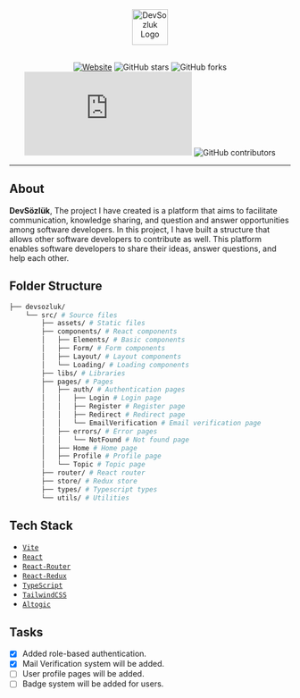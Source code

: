 <div align="center">
  <a href="https://www.devsozluk.net">
    <img
      src="https://github.com/devsozluk/website/blob/main/src/assets/images/logo.png?raw=true"
      alt="DevSozluk Logo"
      height="64"
    />
  </a>
  <br />
  <br/>

[![Website](https://img.shields.io/website?url=https://www.devsozluk.net)](https://www.devsozluk.net/)
![GitHub stars](https://img.shields.io/github/stars/devsozluk/website?logo=github)
![GitHub forks](https://img.shields.io/github/forks/devsozluk/website?logo=github)
[![GitHub commits](https://badgen.net/github/commits/Naereen/Strapdown.js)](https://GitHub.com/devsozluk/commit)
![GitHub contributors](https://img.shields.io/github/contributors/devsozluk/website?logo=github)
<hr/>
</div>

## **About**

**DevSözlük**, The project I have created is a platform that aims to facilitate communication, knowledge sharing, and question and answer opportunities among software developers. In this project, I have built a structure that allows other software developers to contribute as well. This platform enables software developers to share their ideas, answer questions, and help each other.

## **Folder Structure**

```sh
├── devsozluk/
    └── src/ # Source files
        ├── assets/ # Static files
        ├── components/ # React components
        │   ├── Elements/ # Basic components
        │   ├── Form/ # Form components
        │   ├── Layout/ # Layout components
        │   └── Loading/ # Loading components
        ├── libs/ # Libraries
        ├── pages/ # Pages
        │   ├── auth/ # Authentication pages
        │   │   ├── Login # Login page
        │   │   ├── Register # Register page
        │   │   ├── Redirect # Redirect page
        │   │   └── EmailVerification # Email verification page
        │   ├── errors/ # Error pages
        │   │   └── NotFound # Not found page
        │   ├── Home # Home page
        │   ├── Profile # Profile page
        │   └── Topic # Topic page
        ├── router/ # React router
        ├── store/ # Redux store
        ├── types/ # Typescript types
        └── utils/ # Utilities
```

## **Tech Stack**

 - [`Vite`](https://vitejs.dev/)
 - [`React`](https://reactjs.org/)
 - [`React-Router`](https://reactrouter.com/en/main)
 - [`React-Redux`](https://react-redux.js.org/)
 - [`TypeScript`](https://www.typescriptlang.org/)
 - [`TailwindCSS`](https://tailwindcss.com/)
 - [`Altogic`](https://www.altogic.com/)


## **Tasks**

- [x] Added role-based authentication.
- [x] Mail Verification system will be added.
- [ ] User profile pages will be added.
- [ ] Badge system will be added for users.